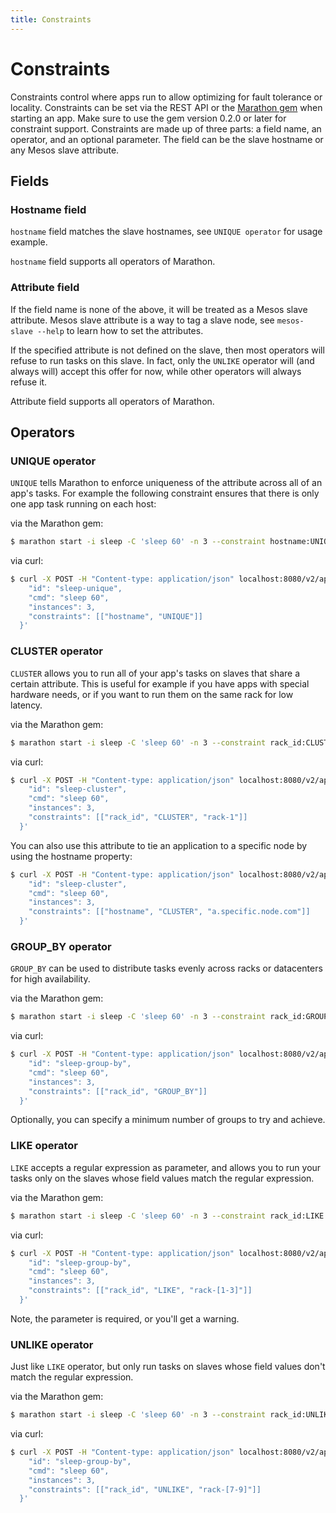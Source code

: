 ```yaml
---
title: Constraints
---
```


# Constraints

Constraints control where apps run to allow optimizing for fault tolerance or locality.
Constraints can be set via the REST API or the [Marathon gem](https://rubygems.org/gems/marathon_client) when starting an app. Make sure to use the gem version 0.2.0 or later for constraint support. Constraints are made up of three parts: a field name, an operator, and an optional parameter. The field can be the slave hostname or any Mesos slave attribute.

## Fields

### Hostname field

`hostname` field matches the slave hostnames, see `UNIQUE operator` for usage example.

`hostname` field supports all operators of Marathon.

### Attribute field

If the field name is none of the above, it will be treated as a Mesos slave attribute. Mesos slave attribute is a way to tag a slave node, see `mesos-slave --help` to learn how to set the attributes.

If the specified attribute is not defined on the slave, then most operators will refuse to run tasks on this slave. In fact, only the `UNLIKE` operator will (and always will) accept this offer for now, while other operators will always refuse it.

Attribute field supports all operators of Marathon.

## Operators

### UNIQUE operator

`UNIQUE` tells Marathon to enforce uniqueness of the attribute across all of an app's tasks. For example the following constraint ensures that there is only one app task running on each host:

via the Marathon gem:

``` bash
$ marathon start -i sleep -C 'sleep 60' -n 3 --constraint hostname:UNIQUE
```

via curl:

``` bash
$ curl -X POST -H "Content-type: application/json" localhost:8080/v2/apps -d '{
    "id": "sleep-unique",
    "cmd": "sleep 60",
    "instances": 3,
    "constraints": [["hostname", "UNIQUE"]]
  }'
```

### CLUSTER operator

`CLUSTER` allows you to run all of your app's tasks on slaves that share a certain attribute. This is useful for example if you have apps with special hardware needs, or if you want to run them on the same rack for low latency.

via the Marathon gem:

``` bash
$ marathon start -i sleep -C 'sleep 60' -n 3 --constraint rack_id:CLUSTER:rack-1
```

via curl:

``` bash
$ curl -X POST -H "Content-type: application/json" localhost:8080/v2/apps -d '{
    "id": "sleep-cluster",
    "cmd": "sleep 60",
    "instances": 3,
    "constraints": [["rack_id", "CLUSTER", "rack-1"]]
  }'
```

You can also use this attribute to tie an application to a specific node by using the hostname property:

``` bash
$ curl -X POST -H "Content-type: application/json" localhost:8080/v2/apps -d '{
    "id": "sleep-cluster",
    "cmd": "sleep 60",
    "instances": 3,
    "constraints": [["hostname", "CLUSTER", "a.specific.node.com"]]
  }'
```

### GROUP_BY operator

`GROUP_BY` can be used to distribute tasks evenly across racks or datacenters for high availability.

via the Marathon gem:

``` bash
$ marathon start -i sleep -C 'sleep 60' -n 3 --constraint rack_id:GROUP_BY
```

via curl:

``` bash
$ curl -X POST -H "Content-type: application/json" localhost:8080/v2/apps -d '{
    "id": "sleep-group-by",
    "cmd": "sleep 60",
    "instances": 3,
    "constraints": [["rack_id", "GROUP_BY"]]
  }'
```

Optionally, you can specify a minimum number of groups to try and achieve.

### LIKE operator

`LIKE` accepts a regular expression as parameter, and allows you to run your tasks only on the slaves whose field values match the regular expression.

via the Marathon gem:

``` bash
$ marathon start -i sleep -C 'sleep 60' -n 3 --constraint rack_id:LIKE:rack-[1-3]
```

via curl:

``` bash
$ curl -X POST -H "Content-type: application/json" localhost:8080/v2/apps -d '{
    "id": "sleep-group-by",
    "cmd": "sleep 60",
    "instances": 3,
    "constraints": [["rack_id", "LIKE", "rack-[1-3]"]]
  }'
```

Note, the parameter is required, or you'll get a warning.

### UNLIKE operator

Just like `LIKE` operator, but only run tasks on slaves whose field values don't match the regular expression.

via the Marathon gem:

``` bash
$ marathon start -i sleep -C 'sleep 60' -n 3 --constraint rack_id:UNLIKE:rack-[7-9]
```

via curl:

``` bash
$ curl -X POST -H "Content-type: application/json" localhost:8080/v2/apps -d '{
    "id": "sleep-group-by",
    "cmd": "sleep 60",
    "instances": 3,
    "constraints": [["rack_id", "UNLIKE", "rack-[7-9]"]]
  }'
```
